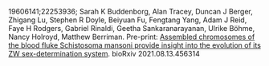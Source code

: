 [//]: # (Created by ./bin/manage_files.pl from ./species/Schistosoma_mansoni/PRJEA36577/Schistosoma_mansoni_PRJEA36577.publication.html on Thu Jun 11 13:45:39 2020)
19606141;22253936;
Sarah K Buddenborg, Alan Tracey, Duncan J Berger, Zhigang Lu, Stephen R Doyle, Beiyuan Fu, Fengtang Yang, Adam J Reid, Faye H Rodgers, Gabriel Rinaldi, Geetha Sankaranarayanan, Ulrike Böhme, Nancy Holroyd, Matthew Berriman. Pre-print: [Assembled chromosomes of the blood fluke Schistosoma mansoni provide insight into the evolution of its ZW sex-determination system](https://doi.org/10.1101/2021.08.13.456314). bioRxiv 2021.08.13.456314
